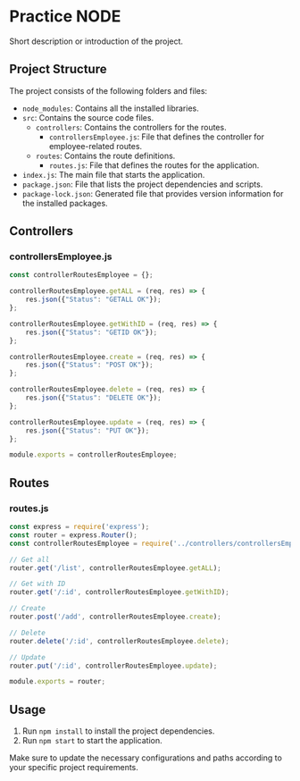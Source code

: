 # Practice NODE

Short description or introduction of the project.

## Project Structure

The project consists of the following folders and files:

- `node_modules`: Contains all the installed libraries.
- `src`: Contains the source code files.
  - `controllers`: Contains the controllers for the routes.
    - `controllersEmployee.js`: File that defines the controller for employee-related routes.
  - `routes`: Contains the route definitions.
    - `routes.js`: File that defines the routes for the application.
- `index.js`: The main file that starts the application.
- `package.json`: File that lists the project dependencies and scripts.
- `package-lock.json`: Generated file that provides version information for the installed packages.

## Controllers

### controllersEmployee.js

```javascript
const controllerRoutesEmployee = {};

controllerRoutesEmployee.getALL = (req, res) => {
    res.json({"Status": "GETALL OK"});
};

controllerRoutesEmployee.getWithID = (req, res) => {
    res.json({"Status": "GETID OK"});
};

controllerRoutesEmployee.create = (req, res) => {
    res.json({"Status": "POST OK"});
};

controllerRoutesEmployee.delete = (req, res) => {
    res.json({"Status": "DELETE OK"});
};

controllerRoutesEmployee.update = (req, res) => {
    res.json({"Status": "PUT OK"});
};

module.exports = controllerRoutesEmployee;
```

## Routes

### routes.js

```javascript
const express = require('express');
const router = express.Router();
const controllerRoutesEmployee = require('../controllers/controllersEmployee');

// Get all
router.get('/list', controllerRoutesEmployee.getALL);

// Get with ID
router.get('/:id', controllerRoutesEmployee.getWithID);

// Create
router.post('/add', controllerRoutesEmployee.create);

// Delete
router.delete('/:id', controllerRoutesEmployee.delete);

// Update
router.put('/:id', controllerRoutesEmployee.update);

module.exports = router;
```

## Usage

1. Run `npm install` to install the project dependencies.
2. Run `npm start` to start the application.

Make sure to update the necessary configurations and paths according to your specific project requirements.
